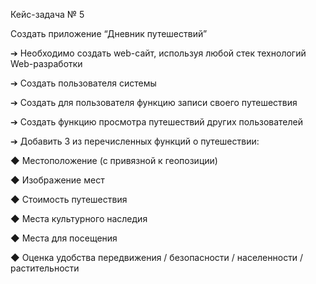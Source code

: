 Кейс-задача № 5

Создать приложение “Дневник путешествий”

➔	Необходимо создать web-сайт, используя любой стек технологий Web-разработки

➔	Создать пользователя системы

➔	Создать для пользователя функцию записи своего путешествия

➔	Создать функцию просмотра путешествий других пользователей

➔	Добавить 3 из перечисленных функций о путешествии:

◆	Местоположение (с привязной к геопозиции)

◆	Изображение мест

◆	Стоимость путешествия

◆	Места культурного наследия

◆	Места для посещения

◆	Оценка удобства передвижения / безопасности / населенности / растительности  

